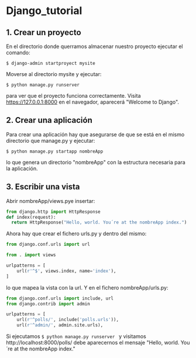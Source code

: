 # Django_tutorial

## 1. Crear un proyecto 
En el directorio donde querramos almacenar nuestro proyecto ejecutar el comando:
```
$ django-admin startproyect mysite
```
Moverse al directorio mysite y ejecutar: 
```
$ python manage.py runserver
```
para ver que el proyecto funciona correctamente. Visita https://127.0.0.1:8000 en el navegador, aparecerá "Welcome to Django".

## 2. Crear una aplicación
Para crear una aplicación hay que asegurarse de que se está en el mismo directorio que manage.py y ejecutar: 
```
$ python manage.py startapp nombreApp
```
lo que genera un directorio "nombreApp" con la estructura necesaria para la aplicación.

## 3. Escribir una vista

Abrir nombreApp/views.pye insertar:
```python
from django.http import HttpResponse
def index(request):
  return HttpResponse("Hello, world. You´re at the nombreApp index.")
```

Ahora hay que crear el fichero urls.py y dentro del mismo:

```python
from django.conf.urls import url

from . import views

urlpatterns = [
    url(r'^$', views.index, name='index'),
]
```
lo que mapea la vista con la url. Y en el fichero nombreApp/urls.py:
```python
from django.conf.urls import include, url
from django.contrib import admin

urlpatterns = [
    url(r'^polls/', include('polls.urls')),
    url(r'^admin/', admin.site.urls),

```
Si ejecutamos ```$ python manage.py runserver ``` y visitamos http://localhost:8000/polls/ debe aparecernos el mensaje "Hello, world. You´re at the nombreApp index."

